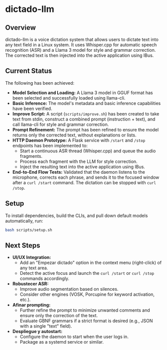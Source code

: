# dictado-llm

## Overview

dictado-llm is a voice dictation system that allows users to dictate text into any text field in a Linux system. It uses Whisper.cpp for automatic speech recognition (ASR) and a Llama 3 model for style and grammar correction. The corrected text is then injected into the active application using IBus.

## Current Status

The following has been achieved:

*   **Model Selection and Loading:** A Llama 3 model in GGUF format has been selected and successfully loaded using llama-cli.
*   **Basic Inference:** The model's metadata and basic inference capabilities have been verified.
*   **Improve Script:** A script (`scripts/improve.sh`) has been created to take text from stdin, construct a combined prompt (instruction + text), and call llama-cli for style and grammar correction.
*   **Prompt Refinement:** The prompt has been refined to ensure the model returns only the corrected text, without explanations or lists.
*   **HTTP Daemon Prototype:** A Flask service with `/start` and `/stop` endpoints has been implemented to:
    *   Start a continuous ASR thread (Whisper.cpp) and queue the audio fragments.
    *   Process each fragment with the LLM for style correction.
    *   Inject the resulting text into the active application using IBus.
*   **End-to-End Flow Tests:** Validated that the daemon listens to the microphone, corrects each phrase, and sends it to the focused window after a `curl /start` command. The dictation can be stopped with `curl /stop`.

## Setup

To install dependencies, build the CLIs, and pull down default models automatically, run:

```bash
bash scripts/setup.sh
```

## Next Steps

*   **UI/UX Integration:**
    *   Add an "Empezar dictado" option in the context menu (right-click) of any text area.
    *   Detect the active focus and launch the `curl /start` or `curl /stop` commands accordingly.
*   **Robustecer ASR:**
    *   Improve audio segmentation based on silences.
    *   Consider other engines (VOSK, Porcupine for keyword activation, etc.).
*   **Afinar prompting:**
    *   Further refine the prompt to minimize unwanted comments and ensure only the correction of the text.
    *   Evaluate GBNF grammars if a strict format is desired (e.g., JSON with a single "text" field).
*   **Despliegue y autostart:**
    *   Configure the daemon to start when the user logs in.
    *   Package as a systemd service or similar.

